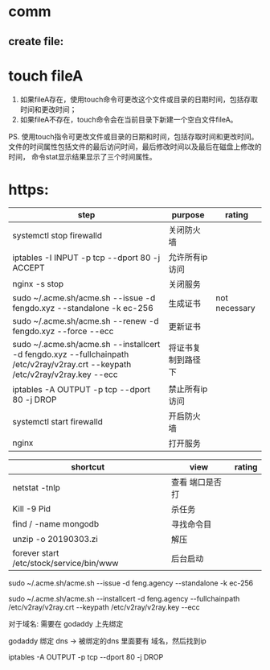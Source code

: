 # comm 

## create file:

# touch fileA  
  1. 如果fileA存在，使用touch命令可更改这个文件或目录的日期时间，包括存取时间和更改时间；
  2. 如果fileA不存在，touch命令会在当前目录下新建一个空白文件fileA。

PS. 使用touch指令可更改文件或目录的日期和时间，包括存取时间和更改时间。
    文件的时间属性包括文件的最后访问时间，最后修改时间以及最后在磁盘上修改的时间，
    命令stat显示结果显示了三个时间属性。




# https:

| step                                                                                                                          | purpose            | rating        |
| ----------------------------------------------------------------------------------------------------------------------------- | ------------------ | ------------- |
| systemctl stop firewalld                                                                                                      | 关闭防火墙         |               |
| iptables -I INPUT -p tcp --dport 80 -j ACCEPT                                                                                 | 允许所有ip访问     |               |
| nginx -s stop                                                                                                                 | 关闭服务           |               |
| sudo ~/.acme.sh/acme.sh --issue -d fengdo.xyz --standalone -k ec-256                                                          | 生成证书           | not necessary |
| sudo ~/.acme.sh/acme.sh --renew -d fengdo.xyz --force --ecc                                                                   | 更新证书           |               |
| sudo ~/.acme.sh/acme.sh --installcert -d fengdo.xyz --fullchainpath /etc/v2ray/v2ray.crt --keypath /etc/v2ray/v2ray.key --ecc | 将证书复制到路径下 |               |
| iptables -A OUTPUT -p tcp --dport 80 -j DROP                                                                                  | 禁止所有ip访问     |               |
| systemctl start firewalld                                                                                                     | 开启防火墙         |               |
| nginx                                                                                                                         | 打开服务           |               |





| shortcut                                 | view            | rating |
| ---------------------------------------- | --------------- | ------ |
| netstat -tnlp                            | 查看 端口是否打 |        |
| Kill -9 Pid                              | 杀任务          |        |
| find / -name mongodb                     | 寻找命令目      |        |
| unzip -o  20190303.zi                    | 解压            |        |
| forever start /etc/stock/service/bin/www | 后台启动        |        |


sudo ~/.acme.sh/acme.sh --issue -d feng.agency --standalone -k ec-256 

sudo ~/.acme.sh/acme.sh --installcert -d feng.agency --fullchainpath /etc/v2ray/v2ray.crt --keypath /etc/v2ray/v2ray.key --ecc 



对于域名: 需要在 godaddy 上先绑定


godaddy 绑定 dns ->  被绑定的dns 里面要有 域名，然后找到ip  

iptables -A OUTPUT -p tcp --dport 80 -j DROP

